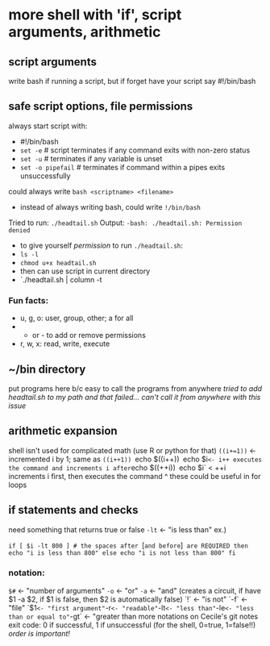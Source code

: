 # more shell with 'if', script arguments, arithmetic

## script arguments
write bash if running a script, but if forget have your script say #!/bin/bash

## safe script options, file permissions
always start script with:
- #!/bin/bash
- `set -e` # script terminates if any command exits with non-zero status
- `set -u` # terminates if any variable is unset
- `set -o pipefail` # terminates if command within a pipes exits unsuccessfully

could always write `bash <scriptname> <filename>`
- instead of always writing bash, could write `!/bin/bash`

Tried to run: `./headtail.sh`
Output: `-bash: ./headtail.sh: Permission denied`
- to give yourself *permission* to run `./headtail.sh`:
- `ls -l`
- `chmod u+x headtail.sh`
- then can use script in current directory
- `./headtail.sh <filename> | column -t

### Fun facts:
* u, g, o: user, group, other; a for all
* + or - to add or remove permissions
* r, w, x: read, write, execute

## ~/bin directory
put programs here b/c easy to call the programs from anywhere
*tried to add headtail.sh to my path and that failed...*
*can't call it from anywhere with this issue*

## arithmetic expansion
shell isn't used for complicated math (use R or python for that)
`((i+=1))` <- incremented i by 1; same as `((i++1))
`echo $((i++))`
`echo $i` <- i++ executes the command and increments i after
`echo $((++i))`
`echo $i` <  ++i increments i first, then executes the command
^ these could be useful in for loops

## if statements and checks
need something that returns true or false
`-lt` <- "is less than"
ex.)

`if [ $i -lt 800 ] # the spaces after `[` and before `]` are REQUIRED
then
  echo "i is less than 800"
else
  echo "i is not less than 800"
fi`

### notation:
`$#` <- "number of arguments"
`-o` <- "or"
`-a` <- "and" (creates a circuit, if have $1 -a $2, if $1 is false, then $2 is automatically false)
`!` <- "is not"
`-f` <- "file"
`$1` <- "first argument"
`-r` <- "readable"
`-lt` <- "less than"
`-le` <- "less than or equal to"
`-gt` <- "greater than
more notations on Cecile's git notes
exit code: 0 if successful, 1 if unsuccessful (for the shell, 0=true, 1=false!!)
*order is important!*
